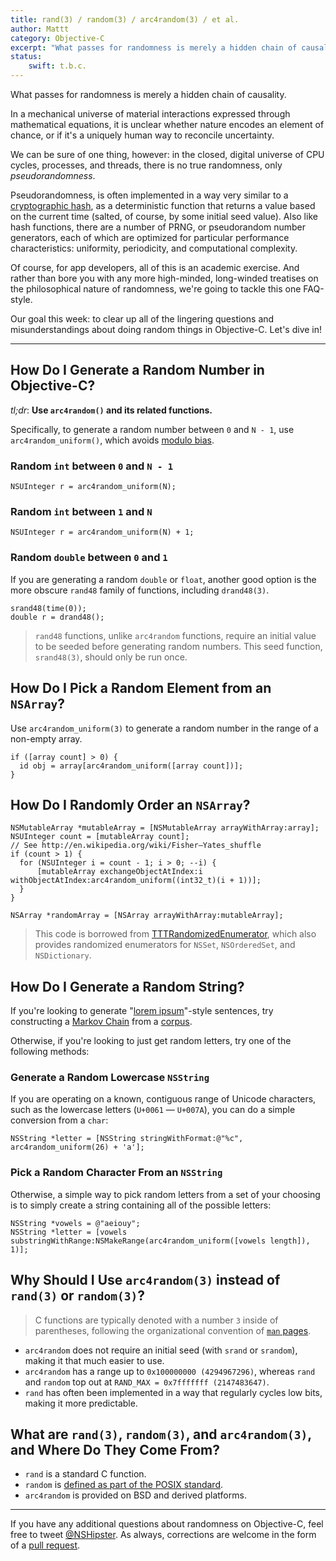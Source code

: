 ```yaml
---
title: rand(3) / random(3) / arc4random(3) / et al.
author: Mattt
category: Objective-C
excerpt: "What passes for randomness is merely a hidden chain of causality. Of course, app developers could care less about philosophy—what they want is code. Thus, our goal this week: to clear up all of the lingering questions and misunderstandings about doing random things in Objective-C"
status:
    swift: t.b.c.
---
```


What passes for randomness is merely a hidden chain of causality.

In a mechanical universe of material interactions expressed through mathematical equations, it is unclear whether nature encodes an element of chance, or if it's a uniquely human way to reconcile uncertainty.

We can be sure of one thing, however: in the closed, digital universe of CPU cycles, processes, and threads, there is no true randomness, only _pseudorandomness_.

Pseudorandomness, is often implemented in a way very similar to a [cryptographic hash](http://en.wikipedia.org/wiki/Cryptographic_hash_function), as a deterministic function that returns a value based on the current time (salted, of course, by some initial seed value). Also like hash functions, there are a number of <acronym>PRNG</acronym>, or pseudorandom number generators, each of which are optimized for particular performance characteristics: uniformity, periodicity, and computational complexity.

Of course, for app developers, all of this is an academic exercise. And rather than bore you with any more high-minded, long-winded treatises on the philosophical nature of randomness, we're going to tackle this one FAQ-style.

Our goal this week: to clear up all of the lingering questions and misunderstandings about doing random things in Objective-C. Let's dive in!

---

## How Do I Generate a Random Number in Objective-C?

_tl;dr_: **Use `arc4random()` and its related functions.**

Specifically, to generate a random number between `0` and `N - 1`, use `arc4random_uniform()`, which avoids [modulo bias](http://eternallyconfuzzled.com/arts/jsw_art_rand.aspx).

### Random `int` between `0` and `N - 1`

```objc
NSUInteger r = arc4random_uniform(N);
```

### Random `int` between `1` and `N`

```objc
NSUInteger r = arc4random_uniform(N) + 1;
```

### Random `double` between `0` and `1`

If you are generating a random `double` or `float`, another good option is the more obscure `rand48` family of functions, including `drand48(3)`.

```objc
srand48(time(0));
double r = drand48();
```

> `rand48` functions, unlike `arc4random` functions, require an initial value to be seeded before generating random numbers. This seed function, `srand48(3)`, should only be run once.

## How Do I Pick a Random Element from an `NSArray`?

Use `arc4random_uniform(3)` to generate a random number in the range of a non-empty array.

```objc
if ([array count] > 0) {
  id obj = array[arc4random_uniform([array count])];
}
```

## How Do I Randomly Order an `NSArray`?

```objc
NSMutableArray *mutableArray = [NSMutableArray arrayWithArray:array];
NSUInteger count = [mutableArray count];
// See http://en.wikipedia.org/wiki/Fisher–Yates_shuffle
if (count > 1) {
  for (NSUInteger i = count - 1; i > 0; --i) {
      [mutableArray exchangeObjectAtIndex:i withObjectAtIndex:arc4random_uniform((int32_t)(i + 1))];
  }
}

NSArray *randomArray = [NSArray arrayWithArray:mutableArray];
```

> This code is borrowed from [TTTRandomizedEnumerator](https://github.com/mattt/TTTRandomizedEnumerator), which also provides randomized enumerators for `NSSet`, `NSOrderedSet`, and `NSDictionary`.

## How Do I Generate a Random String?

If you're looking to generate "[lorem ipsum](http://en.wikipedia.org/wiki/Lorem_ipsum)"-style sentences, try constructing a [Markov Chain](http://en.wikipedia.org/wiki/Markov_chain) from a [corpus](http://en.wikipedia.org/wiki/Text_corpus).

Otherwise, if you're looking to just get random letters, try one of the following methods:

### Generate a Random Lowercase `NSString`

If you are operating on a known, contiguous range of Unicode characters, such as the lowercase letters (`U+0061` — `U+007A`), you can do a simple conversion from a `char`:

```objc
NSString *letter = [NSString stringWithFormat:@"%c", arc4random_uniform(26) + 'a'];
```

### Pick a Random Character From an `NSString`

Otherwise, a simple way to pick random letters from a set of your choosing is to simply create a string containing all of the possible letters:

```objc
NSString *vowels = @"aeiouy";
NSString *letter = [vowels substringWithRange:NSMakeRange(arc4random_uniform([vowels length]), 1)];
```

## Why Should I Use `arc4random(3)` instead of `rand(3)` or `random(3)`?

> C functions are typically denoted with a number `3` inside of parentheses, following the organizational convention of [`man` pages](http://en.wikipedia.org/wiki/Man_page#Manual_sections).

- `arc4random` does not require an initial seed (with `srand` or `srandom`), making it that much easier to use.
- `arc4random` has a range up to `0x100000000 (4294967296)`, whereas `rand` and `random` top out at `RAND_MAX = 0x7fffffff (2147483647)`.
- `rand` has often been implemented in a way that regularly cycles low bits, making it more predictable.

## What are `rand(3)`, `random(3)`, and `arc4random(3)`, and Where Do They Come From?

- `rand` is a standard C function.
- `random` is [defined as part of the POSIX standard](http://pubs.opengroup.org/onlinepubs/009695399/functions/initstate.html).
- `arc4random` is provided on BSD and derived platforms.

---

If you have any additional questions about randomness on Objective-C, feel free to tweet [@NSHipster](https://twitter.com/NSHipster). As always, corrections are welcome in the form of a [pull request](https://github.com/NSHipster/articles/pulls).
